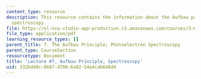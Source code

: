 ```yaml
---
content_type: resource
description: This resource contains the information about the Aufbau principle; photoelectron
  spectroscopy.
file: https://ol-ocw-studio-app-production.s3.amazonaws.com/courses/3-091sc-introduction-to-solid-state-chemistry-fall-2010/332bdd0c0b87d7086a0254a4cab648d4_MIT3_091SCF09_lec7.pdf
file_type: application/pdf
learning_resource_types: []
parent_title: 7. The Aufbau Principle; Photoelectron Spectroscopy
parent_type: CourseSection
resourcetype: Document
title: 'Lecture #7, Aufbau Principle, Spectroscopy'
uid: 332bdd0c-0b87-d708-6a02-54a4cab648d4
---
```

